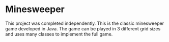 # Minesweeper
This project was completed independently. This is the classic minesweeper game developed in Java. The game can be played in 3 different grid sizes and uses many classes to implement the full game.

